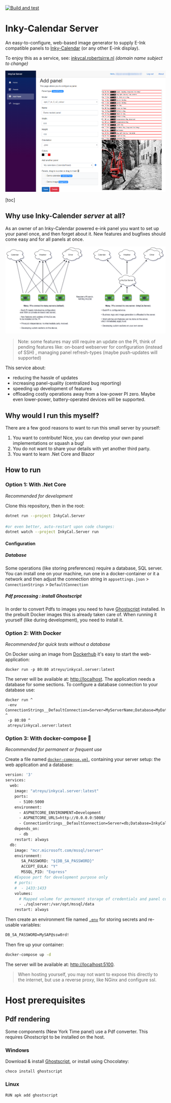 [![Build and test](https://github.com/Atrejoe/Inky-Calendar-Server/actions/workflows/build-and-test.yml/badge.svg)](https://github.com/Atrejoe/Inky-Calendar-Server/actions/workflows/build-and-test.yml)

# Inky-Calendar Server

An easy-to-configure, web-based image generator to supply E-Ink compatible panels to [Inky-Calendar](https://github.com/aceisace/Inky-Calendar) (or any other E-ink display).

To enjoy this as a service, see: [inkycal.robertsirre.nl](https://inkycal.robertsirre.nl/) *(domain name subject to change)*

![Sample panel configuration : a panel with two nested panels](ReadMe_Images/panelconfig.png)

[toc]

## Why use Inky-Calender *server* at all?

As an owner of an Inky-Calendar powered e-ink panel you want to set up your panel once, and then forget about it. New features and bugfixes should come easy and for all  panels at once.

![On the left: "traditional" InkyCal, on the right: InkyCal using InkyCal Server](Concept.png)

> Note:  some features may still require an update on the PI,  think of pending features like: on-board webserver for configuration (instead of SSH) , managing panel refresh-types (maybe push-updates will supported)

This service about:

- reducing the hassle of updates
- increasing panel-quality (centralized bug reporting)
- speeding  up development of features
- offloading costly operations away from a low-power PI zero. Maybe even lower-power, battery-operated devices will be supported.

## Why would I run this myself?

There are a few good reasons to want to run this small server by yourself:

1. You want to contribute! Nice, you can develop your own panel implementations or squash a bug!
2. You do not want to share your details with yet another third party.
3. You want to learn .Net Core and Blazor

## How to run

### Option 1: With .Net Core

*Recommended for development*

Clone this repository, then in the root:

```bash
dotnet run --project InkyCal.Server

#or even better, auto-restart upon code changes:
dotnet watch --project InkyCal.Server run
```

#### Configuration

##### Database

Some operations (like storing preferences) require a database, SQL server. You can install one on your machine, run one in a docker-container or it a network and then adjust the connection string in `appsettings.json` > `ConnectionStrings` > `DefaultConnection`

##### Pdf processing : install Ghostscript

In order to convert Pdfs to images you need to have [Ghostscript](https://www.ghostscript.com/) installed.
In the prebuilt Docker images this is already taken care of. When running it yourself (like during development), you need to install it.

### Option 2: With Docker

*Recommended for quick tests without a database*

On Docker using an image from [Dockerhub](https://hub.docker.com/r/atreyu/inkycal.server) it's easy to start the web-application:

```
docker run -p 80:80 atreyu/inkycal.server:latest
```
The server will be available at: [http://localhost](http://localhost). The application needs a database for some sections. To configure a database connection to your database use:

```
docker run ^
 -env ConnectionStrings__DefaultConnection=Server=MyServerName;Database=MyDataBaseName;User=MyUserName;Password=MyPassword;MultipleActiveResultSets=true ^
 -p 80:80 ^
 atreyu/inkycal.server:latest
```

### Option 3: With docker-compose 🚀

*Recommended for permanent or frequent use*

Create a file named [`docker-compose.yml`](https://docs.docker.com/compose), containing your server setup: the web application and a database:

```dockerfile
version: '3'
services:
  web:
    image: "atreyu/inkycal.server:latest"
    ports:
      - 5100:5000
    environment:
      - ASPNETCORE_ENVIRONMENT=Development
      - ASPNETCORE_URLS=http://0.0.0.0:5000/
      - ConnectionStrings__DefaultConnection=Server=db;Database=InkyCal.Server;User=sa;Password=${DB_SA_PASSWORD};MultipleActiveResultSets=true
    depends_on:
      - db
    restart: always
  db:
    image: "mcr.microsoft.com/mssql/server"
    environment:
       SA_PASSWORD: "${DB_SA_PASSWORD}"
       ACCEPT_EULA: "Y"
       MSSQL_PID: "Express"
    #Expose port for development purpose only
    # ports:
    #  - 1433:1433
    volumes:
      # Mapped volume for permanent storage of credentials and panel config
      - ./sqlserver:/var/opt/mssql/data
    restart: always
```

Then create an environment file named [`.env`](https://docs.docker.com/compose/env-file/) for storing secrets and re-usable variables:

```dockerfile
DB_SA_PASSWORD=MySAP@ssw0rd!
```

Then fire up your container:

```bash
docker-compose up -d
```

The server will be available at: [http://localhost:5100](http://localhost:5100).

>  When hosting yourself, you may not want to expose this directly to the internet, but use a reverse proxy, like NGinx and configure ssl.

# Host prerequisites

## Pdf rendering
Some components (New York Time panel) use a Pdf converter. This requires Ghostscript to be installed on the host.

### Windows
Download & install [Ghostscript](https://ghostscript.com/), or install using Chocolatey:

```
choco install ghostscript
```

### Linux
```
RUN apk add ghostscript
```